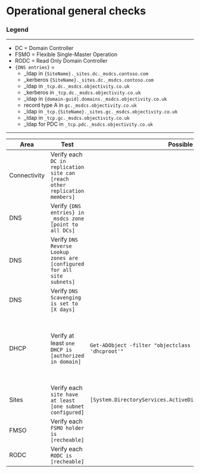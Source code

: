 # Operational general checks

### Legend
---
- DC = Domain Controller
- FSMO = Flexible Single-Master Operation
- RODC = Read Only Domain Controller
- `{DNS entries}` = 
    - _ldap in `{SiteName}._sites.dc._msdcs.contoso.com`
    - _kerberos `{SiteName}._sites.dc._msdcs.contoso.com`
    - _ldap in `_tcp.dc._msdcs.objectivity.co.uk`
    - _kerberos in `_tcp.dc._msdcs.objectivity.co.uk`
    - _ldap in `{domain-guid].domains._msdcs.objectivity.co.uk`
    - record type A in `gc._msdcs.objectivity.co.uk`
    - _ldap in `_tcp.{SiteName}._sites.gc._msdcs.objectivity.co.uk`
    - _ldap in `_tcp.gc._msdcs.objectivity.co.uk`
    - _ldap for PDC in `_tcp.pdc._msdcs.objectivity.co.uk`

---

|Area|Test|Possible approach|Details|
|---|---|---|---|
|Connectivity|Verify each `DC in replication site can [reach other replication members]`|||
|DNS|Verify `{DNS entries} in _msdcs zone [point to all DCs]`|||
|DNS|Verify `DNS Reverse Lookup zones are [configured for all site subnets]`|||
|DNS|Verify `DNS Scavenging is set to [X days]`|||
|DHCP|Verify at least `one DHCP is [authorized in domain]`|`Get-ADObject -filter "objectclass -eq 'dhcpclass' -AND Name -ne 'dhcproot'"`|If other DHCP than domain integrated is used this should be skipped|
|Sites|Verify each `site have at least [one subnet configured]`|`[System.DirectoryServices.ActiveDirectory.Forest]::GetCurrentForest()`||
|FMSO|Verify each `FSMO holder is [recheable]`|||
|RODC|Verify each `RODC is [recheable]`||If applicable|